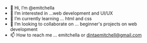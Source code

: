 - 👋 Hi, I’m @emitchella
- 👀 I’m interested in ...web development and UI/UX
- 🌱 I’m currently learning ... html and css
- 💞️ I’m looking to collaborate on ... beginner's projects on web development
- 📫 How to reach me ... emitchella or dintaemitchell@gmail.com

<!---
emitchella/emitchella is a ✨ special ✨ repository because its `README.md` (this file) appears on your GitHub profile.
You can click the Preview link to take a look at your changes.
--->
